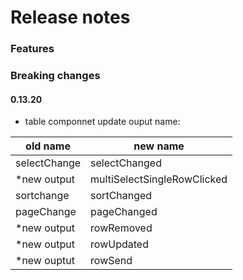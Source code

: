 # Release notes

### Features

### Breaking changes

#### 0.13.20

- table componnet update ouput name:

| old name     | new name                    |
| ------------ | --------------------------- |
| selectChange | selectChanged               |
| \*new output | multiSelectSingleRowClicked |
| sortchange   | sortChanged                 |
| pageChange   | pageChanged                 |
| \*new output | rowRemoved                  |
| \*new output | rowUpdated                  |
| \*new ouptut | rowSend                     |
